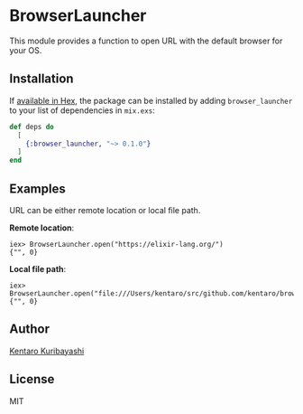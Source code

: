 # BrowserLauncher

This module provides a function to open URL with the default browser for your OS.

## Installation

If [available in Hex](https://hex.pm/docs/publish), the package can be installed
by adding `browser_launcher` to your list of dependencies in `mix.exs`:

```elixir
def deps do
  [
    {:browser_launcher, "~> 0.1.0"}
  ]
end
```

## Examples

URL can be either remote location or local file path.

**Remote location**:

```
iex> BrowserLauncher.open("https://elixir-lang.org/")
{"", 0}
```

**Local file path**:

```
iex> BrowserLauncher.open("file:///Users/kentaro/src/github.com/kentaro/browser_launcher/README.md")
{"", 0}
```

## Author

[Kentaro Kuribayashi](https://kentarokuribayashi.com/)

## License

MIT
